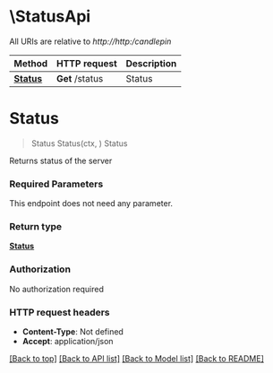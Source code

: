 # \StatusApi

All URIs are relative to *http://http:/candlepin*

Method | HTTP request | Description
------------- | ------------- | -------------
[**Status**](StatusApi.md#Status) | **Get** /status | Status


# **Status**
> Status Status(ctx, )
Status

Returns status of the server

### Required Parameters
This endpoint does not need any parameter.

### Return type

[**Status**](status.md)

### Authorization

No authorization required

### HTTP request headers

 - **Content-Type**: Not defined
 - **Accept**: application/json

[[Back to top]](#) [[Back to API list]](../README.md#documentation-for-api-endpoints) [[Back to Model list]](../README.md#documentation-for-models) [[Back to README]](../README.md)

